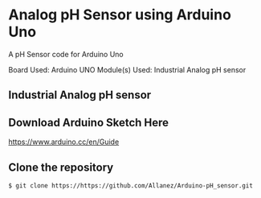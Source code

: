 # Analog pH Sensor using Arduino Uno
A pH Sensor code for Arduino Uno

Board Used: Arduino UNO
Module(s) Used: Industrial Analog pH sensor

## Industrial Analog pH sensor


## Download Arduino Sketch Here
https://www.arduino.cc/en/Guide

## Clone the repository
``` bash
$ git clone https://https://github.com/Allanez/Arduino-pH_sensor.git
```
